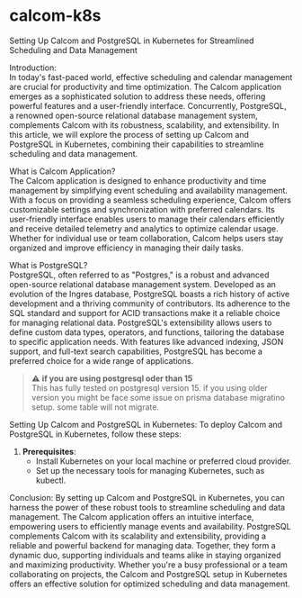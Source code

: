 # calcom-k8s
Setting Up Calcom and PostgreSQL in Kubernetes for Streamlined Scheduling and Data Management

Introduction:
<br>In today's fast-paced world, effective scheduling and calendar management are crucial for productivity and time optimization. The Calcom application emerges as a sophisticated solution to address these needs, offering powerful features and a user-friendly interface. Concurrently, PostgreSQL, a renowned open-source relational database management system, complements Calcom with its robustness, scalability, and extensibility. In this article, we will explore the process of setting up Calcom and PostgreSQL in Kubernetes, combining their capabilities to streamline scheduling and data management.

What is Calcom Application?
<br>The Calcom application is designed to enhance productivity and time management by simplifying event scheduling and availability management. With a focus on providing a seamless scheduling experience, Calcom offers customizable settings and synchronization with preferred calendars. Its user-friendly interface enables users to manage their calendars efficiently and receive detailed telemetry and analytics to optimize calendar usage. Whether for individual use or team collaboration, Calcom helps users stay organized and improve efficiency in managing their daily tasks.

What is PostgreSQL?
<br>PostgreSQL, often referred to as "Postgres," is a robust and advanced open-source relational database management system. Developed as an evolution of the Ingres database, PostgreSQL boasts a rich history of active development and a thriving community of contributors. Its adherence to the SQL standard and support for ACID transactions make it a reliable choice for managing relational data. PostgreSQL's extensibility allows users to define custom data types, operators, and functions, tailoring the database to specific application needs. With features like advanced indexing, JSON support, and full-text search capabilities, PostgreSQL has become a preferred choice for a wide range of applications.

> :warning: **if you are using postgresql oder than 15**
<br>This has fully tested on postgresql version 15. if you using older version you might be face some issue on prisma database migratino setup. some table will not migrate.

Setting Up Calcom and PostgreSQL in Kubernetes:
To deploy Calcom and PostgreSQL in Kubernetes, follow these steps:

1. **Prerequisites**:
   - Install Kubernetes on your local machine or preferred cloud provider.
   - Set up the necessary tools for managing Kubernetes, such as kubectl.

Conclusion:
By setting up Calcom and PostgreSQL in Kubernetes, you can harness the power of these robust tools to streamline scheduling and data management. The Calcom application offers an intuitive interface, empowering users to efficiently manage events and availability. PostgreSQL complements Calcom with its scalability and extensibility, providing a reliable and powerful backend for managing data. Together, they form a dynamic duo, supporting individuals and teams alike in staying organized and maximizing productivity. Whether you're a busy professional or a team collaborating on projects, the Calcom and PostgreSQL setup in Kubernetes offers an effective solution for optimized scheduling and data management.
